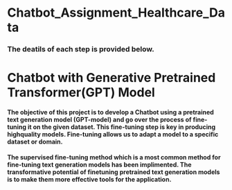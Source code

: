 # Chatbot_Assignment_Healthcare_Data

### The deatils of each step is provided below.

# Chatbot with Generative Pretrained Transformer(GPT) Model
#### The objective of this project is to develop a Chatbot using a pretrained text generation model (GPT-model) and go over the process of fine-tuning it on the given dataset. This fine-tuning step is key in producing highquality models. Fine-tuning allows us to adapt a model to a specific dataset or domain.

#### The supervised fine-tuning method which is a most common method for fine-tuning text generation models has been implimented. The transformative potential of finetuning pretrained text generation models is to make them more effective tools for the application.


